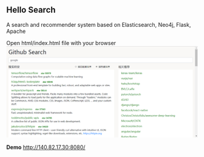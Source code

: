 Hello Search
----
A search and recommender system based on Elasticsearch, Neo4j, Flask, Apache

Open html/index.html file with your browser
<img src="files/demo.png" />

**Demo** http://140.82.17.30:8080/
<!--
http://140.82.17.30:8080/
-->
